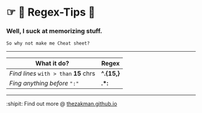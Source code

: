 ☞ 📘 Regex-Tips 💬 
==================================
### Well, I suck at memorizing stuff.
```
So why not make me Cheat sheet?
```

***

**What it do?** | Regex 
--- | --- 
*Find lines* `with > than` **15** chrs |  **^.{15,}**
*Fing anything before* `":"` | **.*:**

***

:shipit: Find out more @ [thezakman.github.io](http://thezakman.github.io/)


